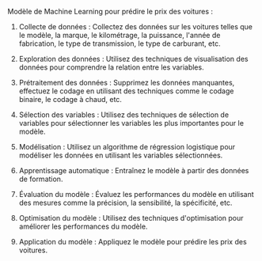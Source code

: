 Modèle de Machine Learning pour prédire le prix des voitures :

1. Collecte de données : Collectez des données sur les voitures telles que le modèle, la marque, le kilométrage, la puissance, l'année de fabrication, le type de transmission, le type de carburant, etc.

2. Exploration des données : Utilisez des techniques de visualisation des données pour comprendre la relation entre les variables.

3. Prétraitement des données : Supprimez les données manquantes, effectuez le codage en utilisant des techniques comme le codage binaire, le codage à chaud, etc.

4. Sélection des variables : Utilisez des techniques de sélection de variables pour sélectionner les variables les plus importantes pour le modèle.

5. Modélisation : Utilisez un algorithme de régression logistique pour modéliser les données en utilisant les variables sélectionnées.

6. Apprentissage automatique : Entraînez le modèle à partir des données de formation.

7. Évaluation du modèle : Évaluez les performances du modèle en utilisant des mesures comme la précision, la sensibilité, la spécificité, etc.

8. Optimisation du modèle : Utilisez des techniques d'optimisation pour améliorer les performances du modèle.

9. Application du modèle : Appliquez le modèle pour prédire les prix des voitures.
